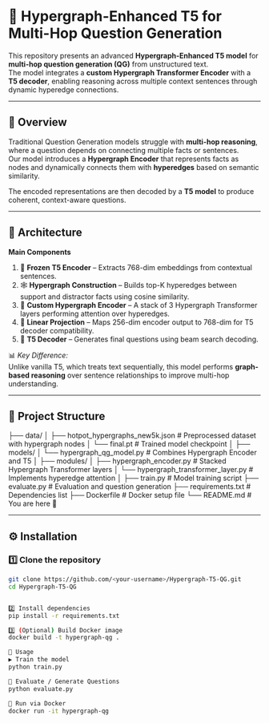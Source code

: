 # 🧠 Hypergraph-Enhanced T5 for Multi-Hop Question Generation

This repository presents an advanced **Hypergraph-Enhanced T5 model** for **multi-hop question generation (QG)** from unstructured text.  
The model integrates a **custom Hypergraph Transformer Encoder** with a **T5 decoder**, enabling reasoning across multiple context sentences through dynamic hyperedge connections.

---

## 🚀 Overview

Traditional Question Generation models struggle with **multi-hop reasoning**, where a question depends on connecting multiple facts or sentences.  
Our model introduces a **Hypergraph Encoder** that represents facts as nodes and dynamically connects them with **hyperedges** based on semantic similarity.  

The encoded representations are then decoded by a **T5 model** to produce coherent, context-aware questions.

---

## 🧩 Architecture

**Main Components**
1. 🧊 **Frozen T5 Encoder** – Extracts 768-dim embeddings from contextual sentences.  
2. 🕸 **Hypergraph Construction** – Builds top-K hyperedges between support and distractor facts using cosine similarity.  
3. 🔺 **Custom Hypergraph Encoder** – A stack of 3 Hypergraph Transformer layers performing attention over hyperedges.  
4. 🔁 **Linear Projection** – Maps 256-dim encoder output to 768-dim for T5 decoder compatibility.  
5. 🧠 **T5 Decoder** – Generates final questions using beam search decoding.

📊 *Key Difference:*  
Unlike vanilla T5, which treats text sequentially, this model performs **graph-based reasoning** over sentence relationships to improve multi-hop understanding.

---

## 📁 Project Structure
├── data/
│ ├── hotpot_hypergraphs_new5k.json # Preprocessed dataset with hypergraph nodes
│ └── final.pt # Trained model checkpoint
│
├── models/
│ └── hypergraph_qg_model.py # Combines Hypergraph Encoder and T5
│
├── modules/
│ ├── hypergraph_encoder.py # Stacked Hypergraph Transformer layers
│ └── hypergraph_transformer_layer.py # Implements hyperedge attention
│
├── train.py # Model training script
├── evaluate.py # Evaluation and question generation
├── requirements.txt # Dependencies list
├── Dockerfile # Docker setup file
└── README.md # You are here 🙂


---

## ⚙️ Installation

### 1️⃣ Clone the repository
```bash
git clone https://github.com/<your-username>/Hypergraph-T5-QG.git
cd Hypergraph-T5-QG


2️⃣ Install dependencies
pip install -r requirements.txt

3️⃣ (Optional) Build Docker image
docker build -t hypergraph-qg .

🧪 Usage
▶️ Train the model
python train.py

🧠 Evaluate / Generate Questions
python evaluate.py

🐳 Run via Docker
docker run -it hypergraph-qg

